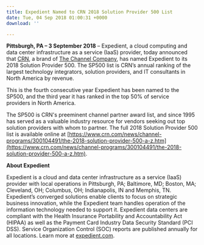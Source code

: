 ```yaml
---
title: Expedient Named to CRN 2018 Solution Provider 500 List
date: Tue, 04 Sep 2018 01:00:31 +0000
download: ''

---
```

**Pittsburgh, PA – 3 September 2018** – Expedient, a cloud computing and data center infrastructure as a service (IaaS) provider, today announced that [CRN](http://www.crn.com/), a brand of [The Channel Company](http://www.thechannelco.com/), has named Expedient to its 2018 Solution Provider 500. The SP500 list is CRN’s annual ranking of the largest technology integrators, solution providers, and IT consultants in North America by revenue. 

This is the fourth consecutive year Expedient has been named to the SP500, and the third year it has ranked in the top 50% of service providers in North America. 

The SP500 is CRN's preeminent channel partner award list, and since 1995 has served as a valuable industry resource for vendors seeking out top solution providers with whom to partner. The full 2018 Solution Provider 500 list is available online at [https://www.crn.com/news/channel-programs/300104491/the-2018-solution-provider-500-a-z.htm](https://www.crn.com/news/channel-programs/300104491/the-2018-solution-provider-500-a-z.htm). 

**About Expedient** 

Expedient is a cloud and data center infrastructure as a service (IaaS) provider with local operations in Pittsburgh, PA; Baltimore, MD; Boston, MA; Cleveland, OH; Columbus, OH; Indianapolis, IN and Memphis, TN. Expedient’s converged solutions enable clients to focus on strategic business innovation, while the Expedient team handles operation of the information technology needed to support it. Expedient data centers are compliant with the Health Insurance Portability and Accountability Act (HIPAA) as well as the Payment Card Industry Data Security Standard (PCI DSS). Service Organization Control (SOC) reports are published annually for all locations. Learn more at [expedient.com](http://www.expedient.com/).